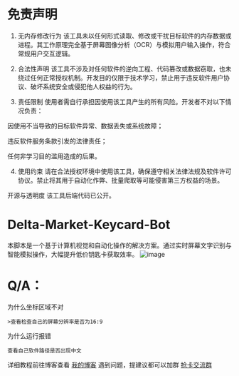 # 免责声明
 1. 无内存修改行为
该工具未以任何形式读取、修改或干扰目标软件的内存数据或进程。其工作原理完全基于屏幕图像分析（OCR）与模拟用户输入操作，符合常规用户交互逻辑。

 2. 合法性声明
该工具不涉及对任何软件的逆向工程、代码篡改或数据窃取，也未绕过任何正常授权机制。开发目的仅限于技术学习，禁止用于违反软件用户协议、破坏系统安全或侵犯他人权益的行为。

 3. 责任限制
使用者需自行承担因使用该工具产生的所有风险。开发者不对以下情况负责：

因使用不当导致的目标软件异常、数据丢失或系统故障；

违反软件服务条款引发的法律责任；

任何非学习目的滥用造成的后果。

 4. 使用约束
请在合法授权环境中使用该工具，确保遵守相关法律法规及软件许可协议。禁止将其用于自动化作弊、批量爬取等可能侵害第三方权益的场景。

开源与透明度
该工具后端代码已公开。

# Delta-Market-Keycard-Bot
本脚本是一个基于计算机视觉和自动化操作的解决方案。通过实时屏幕文字识别与智能模拟操作，大幅提升低价钥匙卡获取效率。
![image]("/1231fgf312f2f232.png")
# Q/A：
为什么坐标区域不对  
```
>查看检查自己的屏幕分辨率是否为16:9
```
为什么运行报错
```
查看自己软件路径是否出现中文
```
详细教程前往博客查看
[我的博客](https://blog.niany.cn/index.php/archives/58/ "点击前往")
遇到问题，提建议都可以加群
[抢卡交流群](https://qm.qq.com/q/jIsr9vkyqY "点击前往")
